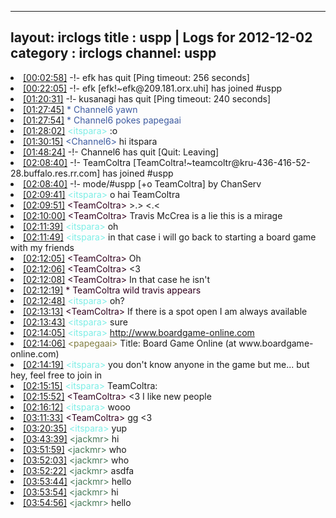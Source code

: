 
---
layout: irclogs
title : uspp | Logs for 2012-12-02
category : irclogs
channel: uspp
---
<li class="logitem"><a href="#00:02:58" name="00:02:58" class="time">[00:02:58]</a> -!- <span class="quit">efk</span> has quit [Ping timeout: 256 seconds] </li>
<li class="logitem"><a href="#00:22:05" name="00:22:05" class="time">[00:22:05]</a> -!- <span class="join">efk</span> [efk!~efk@209.181.orx.uhi] has joined #uspp </li>
<li class="logitem"><a href="#01:20:31" name="01:20:31" class="time">[01:20:31]</a> -!- <span class="quit">kusanagi</span> has quit [Ping timeout: 240 seconds] </li>
<li class="logitem"><a href="#01:27:45" name="01:27:45" class="time">[01:27:45]</a> <span class="person" style="color:#3d5ba0">* Channel6 yawn</span> </li>
<li class="logitem"><a href="#01:27:54" name="01:27:54" class="time">[01:27:54]</a> <span class="person" style="color:#3d5ba0">* Channel6 pokes papegaai </span> </li>
<li class="logitem"><a href="#01:28:02" name="01:28:02" class="time">[01:28:02]</a> <span class="person" style="color:#7deee6">&lt;itspara&gt;</span> :o </li>
<li class="logitem"><a href="#01:30:15" name="01:30:15" class="time">[01:30:15]</a> <span class="person" style="color:#3d5ba0">&lt;Channel6&gt;</span> hi itspara  </li>
<li class="logitem"><a href="#01:48:24" name="01:48:24" class="time">[01:48:24]</a> -!- <span class="quit">Channel6</span> has quit [Quit: Leaving] </li>
<li class="logitem"><a href="#02:08:40" name="02:08:40" class="time">[02:08:40]</a> -!- <span class="join">TeamColtra</span> [TeamColtra!~teamcoltr@kru-436-416-52-28.buffalo.res.rr.com] has joined #uspp </li>
<li class="logitem"><a href="#02:08:40" name="02:08:40" class="time">[02:08:40]</a> -!- mode/<span class="mode">#uspp</span> [+o TeamColtra] by ChanServ </li>
<li class="logitem"><a href="#02:09:41" name="02:09:41" class="time">[02:09:41]</a> <span class="person" style="color:#7deee6">&lt;itspara&gt;</span> o hai TeamColtra  </li>
<li class="logitem"><a href="#02:09:51" name="02:09:51" class="time">[02:09:51]</a> <span class="person" style="color:#30001e">&lt;TeamColtra&gt;</span> &gt;.&gt; &lt;.&lt; </li>
<li class="logitem"><a href="#02:10:00" name="02:10:00" class="time">[02:10:00]</a> <span class="person" style="color:#30001e">&lt;TeamColtra&gt;</span> Travis McCrea is a lie this is a mirage </li>
<li class="logitem"><a href="#02:11:39" name="02:11:39" class="time">[02:11:39]</a> <span class="person" style="color:#7deee6">&lt;itspara&gt;</span> oh </li>
<li class="logitem"><a href="#02:11:49" name="02:11:49" class="time">[02:11:49]</a> <span class="person" style="color:#7deee6">&lt;itspara&gt;</span> in that case i will go back to starting a board game with my friends </li>
<li class="logitem"><a href="#02:12:05" name="02:12:05" class="time">[02:12:05]</a> <span class="person" style="color:#30001e">&lt;TeamColtra&gt;</span> Oh </li>
<li class="logitem"><a href="#02:12:06" name="02:12:06" class="time">[02:12:06]</a> <span class="person" style="color:#30001e">&lt;TeamColtra&gt;</span> &lt;3 </li>
<li class="logitem"><a href="#02:12:08" name="02:12:08" class="time">[02:12:08]</a> <span class="person" style="color:#30001e">&lt;TeamColtra&gt;</span> In that case he isn't </li>
<li class="logitem"><a href="#02:12:19" name="02:12:19" class="time">[02:12:19]</a> <span class="person" style="color:#30001e">* TeamColtra wild travis appears</span> </li>
<li class="logitem"><a href="#02:12:48" name="02:12:48" class="time">[02:12:48]</a> <span class="person" style="color:#7deee6">&lt;itspara&gt;</span> oh? </li>
<li class="logitem"><a href="#02:13:13" name="02:13:13" class="time">[02:13:13]</a> <span class="person" style="color:#30001e">&lt;TeamColtra&gt;</span> If there is a spot open I am always available </li>
<li class="logitem"><a href="#02:13:43" name="02:13:43" class="time">[02:13:43]</a> <span class="person" style="color:#7deee6">&lt;itspara&gt;</span> sure </li>
<li class="logitem"><a href="#02:14:05" name="02:14:05" class="time">[02:14:05]</a> <span class="person" style="color:#7deee6">&lt;itspara&gt;</span> <a href="http://www.boardgame-online.com/g/game.php?g=b0R6&amp;k=kVA" target="_blank">http://www.boardgame-online.com</a> </li>
<li class="logitem"><a href="#02:14:06" name="02:14:06" class="time">[02:14:06]</a> <span class="person" style="color:#817e41">&lt;papegaai&gt;</span> Title: Board Game Online (at www.boardgame-online.com) </li>
<li class="logitem"><a href="#02:14:19" name="02:14:19" class="time">[02:14:19]</a> <span class="person" style="color:#7deee6">&lt;itspara&gt;</span> you don't know anyone in the game but me... but hey, feel free to join in </li>
<li class="logitem"><a href="#02:15:15" name="02:15:15" class="time">[02:15:15]</a> <span class="person" style="color:#7deee6">&lt;itspara&gt;</span> TeamColtra:  </li>
<li class="logitem"><a href="#02:15:52" name="02:15:52" class="time">[02:15:52]</a> <span class="person" style="color:#30001e">&lt;TeamColtra&gt;</span> &lt;3 I like new people </li>
<li class="logitem"><a href="#02:16:12" name="02:16:12" class="time">[02:16:12]</a> <span class="person" style="color:#7deee6">&lt;itspara&gt;</span> wooo </li>
<li class="logitem"><a href="#03:11:33" name="03:11:33" class="time">[03:11:33]</a> <span class="person" style="color:#30001e">&lt;TeamColtra&gt;</span> gg &lt;3 </li>
<li class="logitem"><a href="#03:20:35" name="03:20:35" class="time">[03:20:35]</a> <span class="person" style="color:#7deee6">&lt;itspara&gt;</span> yup </li>
<li class="logitem"><a href="#03:43:39" name="03:43:39" class="time">[03:43:39]</a> <span class="person" style="color:#487959">&lt;jackmr&gt;</span> hi </li>
<li class="logitem"><a href="#03:51:59" name="03:51:59" class="time">[03:51:59]</a> <span class="person" style="color:#487959">&lt;jackmr&gt;</span> who </li>
<li class="logitem"><a href="#03:52:03" name="03:52:03" class="time">[03:52:03]</a> <span class="person" style="color:#487959">&lt;jackmr&gt;</span> who </li>
<li class="logitem"><a href="#03:52:22" name="03:52:22" class="time">[03:52:22]</a> <span class="person" style="color:#487959">&lt;jackmr&gt;</span> asdfa </li>
<li class="logitem"><a href="#03:53:44" name="03:53:44" class="time">[03:53:44]</a> <span class="person" style="color:#487959">&lt;jackmr&gt;</span> hello </li>
<li class="logitem"><a href="#03:53:54" name="03:53:54" class="time">[03:53:54]</a> <span class="person" style="color:#487959">&lt;jackmr&gt;</span> hi </li>
<li class="logitem"><a href="#03:54:56" name="03:54:56" class="time">[03:54:56]</a> <span class="person" style="color:#487959">&lt;jackmr&gt;</span> hello </li>



